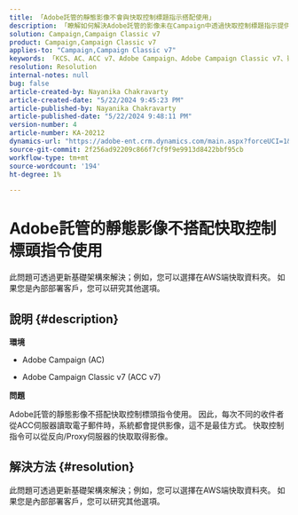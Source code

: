```yaml
---
title: 「Adobe託管的靜態影像不會與快取控制標題指示搭配使用」
description: 「瞭解如何解決Adobe託管的影像未在Campaign中透過快取控制標題指示提供服務的問題。」
solution: Campaign,Campaign Classic v7
product: Campaign,Campaign Classic v7
applies-to: "Campaign,Campaign Classic v7"
keywords: 「KCS、AC、ACC v7、Adobe Campaign、Adobe Campaign Classic v7、疑難排解、靜態影像、託管、快取控制標題指示」
resolution: Resolution
internal-notes: null
bug: false
article-created-by: Nayanika Chakravarty
article-created-date: "5/22/2024 9:45:23 PM"
article-published-by: Nayanika Chakravarty
article-published-date: "5/22/2024 9:48:11 PM"
version-number: 4
article-number: KA-20212
dynamics-url: "https://adobe-ent.crm.dynamics.com/main.aspx?forceUCI=1&pagetype=entityrecord&etn=knowledgearticle&id=b382d094-8418-ef11-9f8a-6045bd026dc7"
source-git-commit: 2f256ad92209c866f7cf9f9e9913d8422bbf95cb
workflow-type: tm+mt
source-wordcount: '194'
ht-degree: 1%

---
```


# Adobe託管的靜態影像不搭配快取控制標頭指令使用


此問題可透過更新基礎架構來解決；例如，您可以選擇在AWS端快取資料夾。 如果您是內部部署客戶，您可以研究其他選項。

## 說明 {#description}


<b>環境</b>

- Adobe Campaign (AC)

- Adobe Campaign Classic v7 (ACC v7)

<b>問題</b>

Adobe託管的靜態影像不搭配快取控制標頭指令使用。 因此，每次不同的收件者從ACC伺服器讀取電子郵件時，系統都會提供影像，這不是最佳方式。 快取控制指令可以從反向/Proxy伺服器的快取取得影像。


## 解決方法 {#resolution}


此問題可透過更新基礎架構來解決；例如，您可以選擇在AWS端快取資料夾。 如果您是內部部署客戶，您可以研究其他選項。
